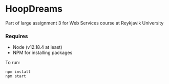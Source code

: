 # HoopDreams

Part of large assignment 3 for Web Services course at Reykjavik University

### Requires
- Node (v12.18.4 at least)
- NPM for installing packages

To run:
```
npm install
npm start
```
